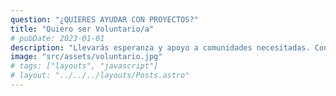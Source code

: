 ```yaml
---
question: "¿QUIERES AYUDAR CON PROYECTOS?"
title: "Quiero ser Voluntario/a"
# pubDate: 2023-01-01
description: "Llevarás esperanza y apoyo a comunidades necesitadas. Con tu tiempo y esfuerzo, podemos mejorar vidas y generar un impacto positivo. Además, conocerás a un grupo de personas llenas de energía y compromiso. Organizaremos actividades y eventos para fortalecer nuestros lazos y crear un ambiente amigable y solidario."
image: "src/assets/voluntario.jpg"
# tags: ["layouts", "javascript"]
# layout: "../../../layouts/Posts.astro"
---
```

